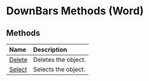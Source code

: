 
# DownBars Methods (Word)

## Methods



|**Name**|**Description**|
|:-----|:-----|
|[Delete](536c4723-a374-41ad-8ee5-aea2246dbd20.md)|Deletes the object.|
|[Select](8c8bf278-f977-70a1-0986-9d67cbac065d.md)|Selects the object.|
